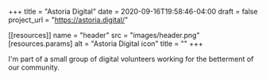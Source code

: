+++
title = "Astoria Digital"
date = 2020-09-16T19:58:46-04:00
draft = false
project_url = "https://astoria.digital/"

[[resources]]
  name = "header"
  src = "images/header.png"
  [resources.params]
    alt = "Astoria Digital icon"
    title = ""
+++

I'm part of a small group of digital volunteers working for the betterment of our community.
